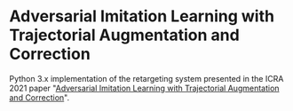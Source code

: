 # Adversarial Imitation Learning with Trajectorial Augmentation and Correction

Python 3.x implementation of the retargeting system presented in the ICRA 2021 paper "[Adversarial Imitation Learning with Trajectorial Augmentation and Correction](https://arxiv.org/abs/2103.13887)".
